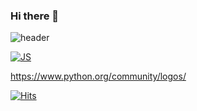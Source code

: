 ### Hi there 👋

<!--
**Jinyiji/Jinyiji** is a ✨ _special_ ✨ repository because its `README.md` (this file) appears on your GitHub profile.

Here are some ideas to get you started:

- 🔭 I’m currently working on ...
- 🌱 I’m currently learning ...
- 👯 I’m looking to collaborate on ...
- 🤔 I’m looking for help with ...
- 💬 Ask me about ...
- 📫 How to reach me: ...
- 😄 Pronouns: ...
- ⚡ Fun fact: ...
-->


![header](https://capsule-render.vercel.app/api?type=wave&color=auto&height=300&section=header&text=capsule%20render&fontSize=90)


[![JS](https://img.shields.io/badge/JavaScript-#E6526F?style=flat-square&logo=JavaScript&logoColor=#9999FF)](github.com/Joowon0220/TODO-List)

https://www.python.org/community/logos/


[![Hits](https://hits.seeyoufarm.com/api/count/incr/badge.svg?url=https%3A%2F%2Fgithub.com%2Fjinyiji&count_bg=%23D69CFF&title_bg=%237FF4A7&icon=&icon_color=%23E7E7E7&title=hits&edge_flat=false)](https://hits.seeyoufarm.com)
